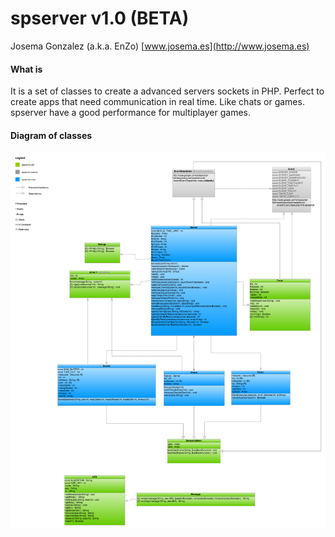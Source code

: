 spserver v1.0 (BETA)
====================

Josema Gonzalez (a.k.a. EnZo)
[www.josema.es](http://www.josema.es)

#### What is  ####

It is a set of classes to create a advanced servers sockets in PHP. Perfect to create apps that need communication in real time. Like chats or games. spserver have a good performance for multiplayer games.

#### Diagram of classes  ####



![Diagram](https://raw.githubusercontent.com/Josema/spserver/master/diagram.png)

